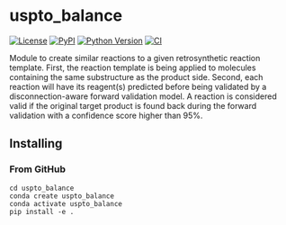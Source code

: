 # uspto_balance

[![License](https://img.shields.io/pypi/l/uspto_balance.svg?color=green)](https://github.com/yvsgrndjn/uspto_balance/raw/main/LICENSE)
[![PyPI](https://img.shields.io/pypi/v/uspto_balance.svg?color=green)](https://pypi.org/project/uspto_balance)
[![Python Version](https://img.shields.io/pypi/pyversions/uspto_balance.svg?color=green)](https://python.org)
[![CI](https://github.com/yvsgrndjn/uspto_balance/actions/workflows/ci.yml/badge.svg)](https://github.com/yvsgrndjn/uspto_balance/actions/workflows/ci.yml)

Module to create similar reactions to a given retrosynthetic reaction template. First, the reaction template is being applied to molecules containing the same substructure as the product side. Second, each reaction will have its reagent(s) predicted before being validated by a disconnection-aware forward validation model. A reaction is considered valid if the original target product is found back during the forward validation with a confidence score higher than 95%.

## Installing
### From GitHub
~~~git clone git@github.com:yvsgrndjn/USPTO_balance.git
cd uspto_balance
conda create uspto_balance
conda activate uspto_balance
pip install -e .
~~~

